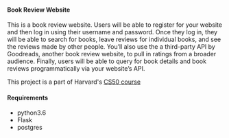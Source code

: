 #### Book Review Website

This is a book review website. Users will be able to register for your website and then log in using their username and password. Once they log in, they will be able to search for books, leave reviews for individual books, and see the reviews made by other people. You’ll also use the a third-party API by Goodreads, another book review website, to pull in ratings from a broader audience. Finally, users will be able to query for book details and book reviews programmatically via your website’s API.

This project is a part of Harvard's [CS50 course](https://docs.cs50.net/ocw/web/projects/1/project1.html)  

#### Requirements
- python3.6
- Flask
- postgres

